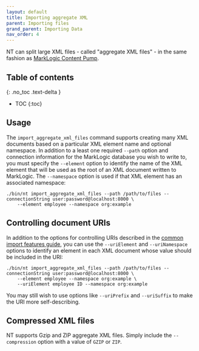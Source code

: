 ```yaml
---
layout: default
title: Importing aggregate XML
parent: Importing files
grand_parent: Importing Data
nav_order: 4
---
```


NT can split large XML files - called "aggregate XML files" - in the same fashion as 
[MarkLogic Content Pump](https://docs.marklogic.com/11.0/guide/mlcp-guide/en/importing-content-into-marklogic-server/splitting-large-xml-files-into-multiple-documents.html). 

## Table of contents
{: .no_toc .text-delta }

- TOC
{:toc}

## Usage

The `import_aggregate_xml_files` command supports creating many XML documents based on a particular XML element name and
optional namespace. In addition to a least one required `--path` option and connection information for the MarkLogic 
database you wish to write to, you must specify the `--element` option to identify the name of the XML element that 
will be used as the root of an XML document written to MarkLogic. The `--namespace` option is used if that XML element
has an associated namespace:

```
./bin/nt import_aggregate_xml_files --path /path/to/files --connectionString user:password@localhost:8000 \
    --element employee --namespace org:example
```

## Controlling document URIs

In addition to the options for controlling URIs described in the [common import features guide](../common-import-features.md), 
you can use the `--uriElement` and `--uriNamespace` options to identify an element in each XML document whose value should
be included in the URI:

```
./bin/nt import_aggregate_xml_files --path /path/to/files --connectionString user:password@localhost:8000 \
    --element employee --namespace org:example \
    --uriElement employee ID --namespace org:example
```

You may still wish to use options like `--uriPrefix` and `--uriSuffix` to make the URI more self-describing. 

## Compressed XML files

NT supports Gzip and ZIP aggregate XML files. Simply include the `--compression` option with a value of `GZIP` or 
`ZIP`. 
